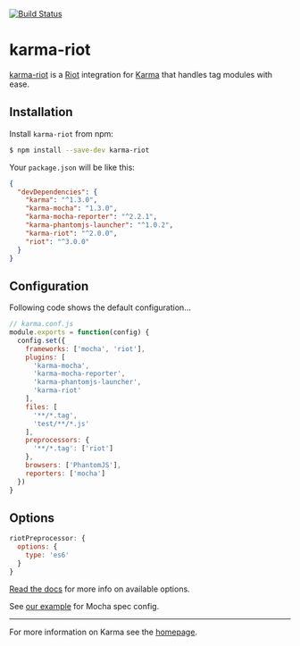 [![Build Status](https://travis-ci.org/riot/karma-riot.svg?branch=master&style=flat-square)](https://travis-ci.org/riot/karma-riot)

# karma-riot

[karma-riot](https://github.com/riot/karma-riot) is a [Riot](https://riotjs.org) integration for [Karma](https://karma-runner.github.io) that handles tag modules with ease.

## Installation

Install `karma-riot` from npm:

```bash
$ npm install --save-dev karma-riot
```

Your `package.json` will be like this:

```json
{
  "devDependencies": {
    "karma": "^1.3.0",
    "karma-mocha": "1.3.0",
    "karma-mocha-reporter": "^2.2.1",
    "karma-phantomjs-launcher": "^1.0.2",
    "karma-riot": "^2.0.0",
    "riot": "^3.0.0"
  }
}
```

## Configuration

Following code shows the default configuration...

```js
// karma.conf.js
module.exports = function(config) {
  config.set({
    frameworks: ['mocha', 'riot'],
    plugins: [
      'karma-mocha',
      'karma-mocha-reporter',
      'karma-phantomjs-launcher',
      'karma-riot'
    ],
    files: [
      '**/*.tag',
      'test/**/*.js'
    ],
    preprocessors: {
      '**/*.tag': ['riot']
    },
    browsers: ['PhantomJS'],
    reporters: ['mocha']
  })
}
```

## Options

```js
riotPreprocessor: {
  options: {
    type: 'es6'
  }
}
```

[Read the docs](http://riotjs.com/guide/compiler/#pre-processors) for more info on available options.

See [our example](./test/specs.js) for Mocha spec config.

----

For more information on Karma see the [homepage].

[homepage]: http://karma-runner.github.com
